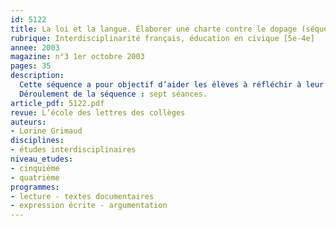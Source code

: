 ```yaml
---
id: 5122
title: La loi et la langue. Élaborer une charte contre le dopage (séquence)
rubrique: Interdisciplinarité français, éducation en civique [5e-4e]
annee: 2003
magazine: n°3 1er octobre 2003
pages: 35
description: 
  Cette séquence a pour objectif d’aider les élèves à réfléchir à leur rapport à la société, à ses lois et à ses règles et, évidemment, à leur transgression, en se penchant sur les concepts citoyens et sportifs de règle, de règlement et de loi, au regard d’un sujet toujours réactualisé : le dopage et la triche, en y intégrant une dimension préventive.
  Déroulement de la séquence : sept séances.
article_pdf: 5122.pdf
revue: L’école des lettres des collèges
auteurs:
- Lorine Grimaud
disciplines:
- études interdisciplinaires
niveau_etudes:
- cinquième
- quatrième
programmes:
- lecture - textes documentaires
- expression écrite - argumentation
---
```

